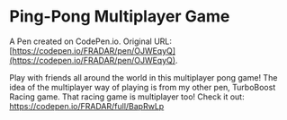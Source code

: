 # Ping-Pong Multiplayer Game

A Pen created on CodePen.io. Original URL: [https://codepen.io/FRADAR/pen/OJWEqyQ](https://codepen.io/FRADAR/pen/OJWEqyQ).

Play with friends all around the world in this multiplayer pong game! The idea of the multiplayer way of playing is from my other pen, TurboBoost Racing game. That racing game is multiplayer too! Check it out: https://codepen.io/FRADAR/full/BapRwLp